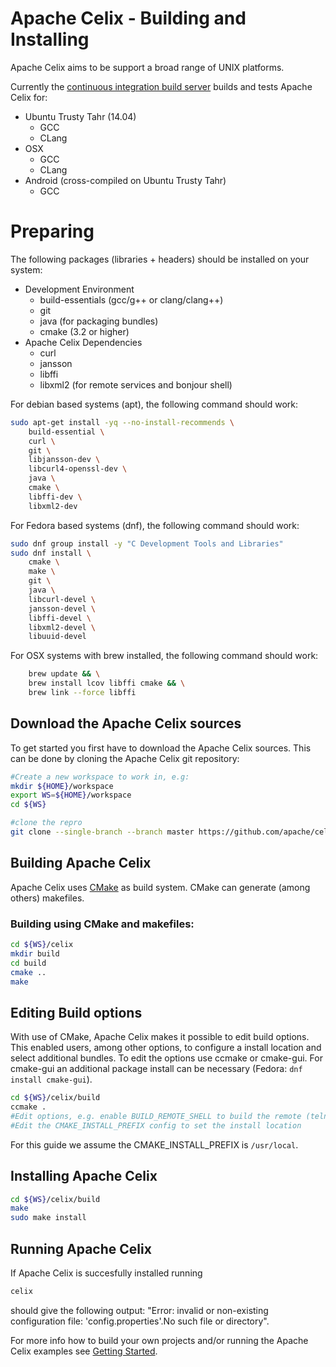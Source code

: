 <!--
Licensed to the Apache Software Foundation (ASF) under one or more
contributor license agreements.  See the NOTICE file distributed with
this work for additional information regarding copyright ownership.
The ASF licenses this file to You under the Apache License, Version 2.0
(the "License"); you may not use this file except in compliance with
the License.  You may obtain a copy of the License at
   
    http://www.apache.org/licenses/LICENSE-2.0

Unless required by applicable law or agreed to in writing, software
distributed under the License is distributed on an "AS IS" BASIS,
WITHOUT WARRANTIES OR CONDITIONS OF ANY KIND, either express or implied.
See the License for the specific language governing permissions and
limitations under the License.
-->

# Apache Celix - Building and Installing
Apache Celix aims to be support a broad range of UNIX platforms.
 
Currently the [continuous integration build server](https://travis-ci.org/apache/celix) builds and tests Apache Celix for:

*   Ubuntu Trusty Tahr (14.04)
    * GCC 
    * CLang 
*   OSX
    * GCC 
    * CLang 
*   Android (cross-compiled on Ubuntu Trusty Tahr) 
    * GCC 

# Preparing
The following packages (libraries + headers) should be installed on your system:

*	Development Environment
	*	build-essentials (gcc/g++ or clang/clang++) 
	* 	git
    *   java (for packaging bundles)
	*	cmake (3.2 or higher)
* 	Apache Celix Dependencies
	*	curl
	*	jansson
	*   libffi
	*   libxml2 (for remote services and bonjour shell)
	

For debian based systems (apt), the following command should work:
```bash
sudo apt-get install -yq --no-install-recommends \
	build-essential \
  	curl \
  	git \
  	libjansson-dev \
  	libcurl4-openssl-dev \
    java \
  	cmake \
  	libffi-dev \
  	libxml2-dev
```

For Fedora based systems (dnf), the following command should work:
```bash
sudo dnf group install -y "C Development Tools and Libraries"
sudo dnf install \
    cmake \
    make \
    git \
    java \
    libcurl-devel \
    jansson-devel \
    libffi-devel \
    libxml2-devel \
    libuuid-devel
```

For OSX systems with brew installed, the following command should work:
```bash
    brew update && \
    brew install lcov libffi cmake && \
    brew link --force libffi
```

## Download the Apache Celix sources
To get started you first have to download the Apache Celix sources. This can be done by cloning the Apache Celix git repository:

```bash
#Create a new workspace to work in, e.g:
mkdir ${HOME}/workspace
export WS=${HOME}/workspace
cd ${WS}

#clone the repro
git clone --single-branch --branch master https://github.com/apache/celix.git
```

## Building Apache Celix
Apache Celix uses [CMake](https://cmake.org) as build system. CMake can generate (among others) makefiles. 

### Building using CMake and makefiles:
```bash
cd ${WS}/celix
mkdir build
cd build
cmake .. 
make 
```

## Editing Build options
With use of CMake, Apache Celix makes it possible to edit build options. This enabled users, among other options, to configure a install location and select additional bundles.
To edit the options use ccmake or cmake-gui. For cmake-gui an additional package install can be necessary (Fedora: `dnf install cmake-gui`). 

```bash
cd ${WS}/celix/build
ccmake .
#Edit options, e.g. enable BUILD_REMOTE_SHELL to build the remote (telnet) shell
#Edit the CMAKE_INSTALL_PREFIX config to set the install location
```

For this guide we assume the CMAKE_INSTALL_PREFIX is `/usr/local`.

## Installing Apache Celix

```bash
cd ${WS}/celix/build
make
sudo make install
```

## Running Apache Celix

If Apache Celix is succesfully installed running
```bash
celix
```
should give the following output:
"Error: invalid or non-existing configuration file: 'config.properties'.No such file or directory".

For more info how to build your own projects and/or running the Apache Celix examples see [Getting Started](../getting_started/README.md).
